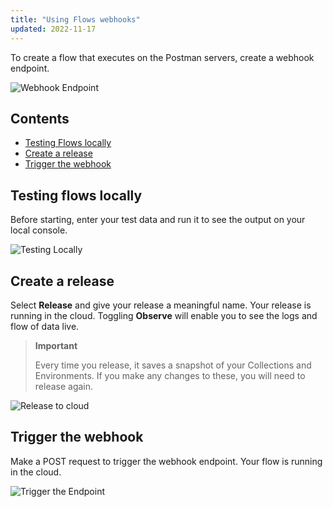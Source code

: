 ```yaml
---
title: "Using Flows webhooks"
updated: 2022-11-17
---
```


To create a flow that executes on the Postman servers, create a webhook endpoint.

![Webhook Endpoint](https://assets.postman.com/postman-labs-docs/cloud-execution/remote-execution-setting-up-endpoint.gif)

## Contents

* [Testing Flows locally](#testing-flows-locally)
* [Create a release](#create-a-release)
* [Trigger the webhook](#trigger-the-webhook)

## Testing flows locally

Before starting, enter your test data and run it to see the output on your local console.

![Testing Locally](https://assets.postman.com/postman-labs-docs/cloud-execution/remote-execution-test-data.gif)

## Create a release

Select **Release** and give your release a meaningful name. Your release is running in the cloud. Toggling **Observe** will enable you to see the logs and flow of data live.

> **Important**
>
> Every time you release, it saves a snapshot of your Collections and Environments. If you make any changes to these, you will need to release again.

![Release to cloud](https://assets.postman.com/postman-labs-docs/cloud-execution/remote-execution-create-release.gif)

## Trigger the webhook

Make a POST request to trigger the webhook endpoint. Your flow is running in the cloud.

![Trigger the Endpoint](https://assets.postman.com/postman-labs-docs/cloud-execution/remote-execution-running-in-cloud.gif)
